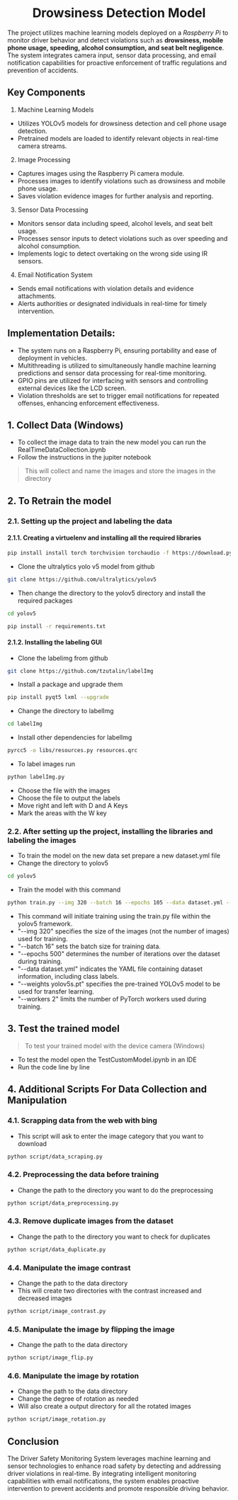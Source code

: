 <h1 align="center">Drowsiness Detection Model</h1>

The project utilizes machine learning models deployed on a _Raspberry Pi_ to monitor driver behavior and detect violations such as **drowsiness, mobile phone usage, speeding, alcohol consumption, and seat belt negligence**. The system integrates camera input, sensor data processing, and email notification capabilities for proactive enforcement of traffic regulations and prevention of accidents.

## Key Components 
1. Machine Learning Models
  - Utilizes YOLOv5 models for drowsiness detection and cell phone usage detection.
  - Pretrained models are loaded to identify relevant objects in real-time camera streams.

2. Image Processing
  - Captures images using the Raspberry Pi camera module.
  - Processes images to identify violations such as drowsiness and mobile phone usage.
  - Saves violation evidence images for further analysis and reporting.

3. Sensor Data Processing
  - Monitors sensor data including speed, alcohol levels, and seat belt usage.
  - Processes sensor inputs to detect violations such as over speeding and alcohol consumption.
  - Implements logic to detect overtaking on the wrong side using IR sensors.

4. Email Notification System
  - Sends email notifications with violation details and evidence attachments.
  - Alerts authorities or designated individuals in real-time for timely intervention.

## Implementation Details:

  - The system runs on a Raspberry Pi, ensuring portability and ease of deployment in vehicles.
  - Multithreading is utilized to simultaneously handle machine learning predictions and sensor data processing for real-time monitoring.
  - GPIO pins are utilized for interfacing with sensors and controlling external devices like the LCD screen.
  - Violation thresholds are set to trigger email notifications for repeated offenses, enhancing enforcement effectiveness.

## 1. Collect Data (Windows)

- To collect the image data to train the new model you can run the RealTimeDataCollection.ipynb 
- Follow the instructions in the jupiter notebook

> This will collect and name the images and store the images in the directory

## 2. To Retrain the model

### 2.1. Setting up the project and labeling the data

#### 2.1.1. Creating a virtuelenv and installing all the required libraries

```bash
pip install install torch torchvision torchaudio -f https://download.pytorch.org/whl/lts/1.8/torch_lts.html
```

- Clone the ultralytics yolo v5 model from github

```bash
git clone https://github.com/ultralytics/yolov5
```

- Then change the directory to the yolov5 directory and install the required packages 

```bash
cd yolov5
```

```bash
pip install -r requirements.txt
```

#### 2.1.2. Installing the labeling GUI
- Clone the labelimg from github
```bash
git clone https://github.com/tzutalin/labelImg
```

- Install a package and upgrade them 
```bash
pip install pyqt5 lxml --upgrade
```

- Change the directory to labelImg
```bash
cd labelImg
```

- Install other dependencies for labelImg

```bash
pyrcc5 -o libs/resources.py resources.qrc
```
- To label images run 
```bash
python labelImg.py
```
- Choose the file with the images 
- Choose the file to output the labels
- Move right and left with D and A Keys 
- Mark the areas with the W key 

### 2.2. After setting up the project, installing the libraries and labeling the images

- To train the model on the new data set prepare a new dataset.yml file 
- Change the directory to yolov5 

```bash
cd yolov5
```

- Train the model with this command

```bash
python train.py --img 320 --batch 16 --epochs 105 --data dataset.yml --weights yolov5s.pt --workers 2
```

- This command will initiate training using the train.py file within the yolov5 framework.
- "--img 320" specifies the size of the images (not the number of images) used for training.
- "--batch 16" sets the batch size for training data.
- "--epochs 500" determines the number of iterations over the dataset during training.
- "--data dataset.yml" indicates the YAML file containing dataset information, including class labels.
- "--weights yolov5s.pt" specifies the pre-trained YOLOv5 model to be used for transfer learning.
- "--workers 2" limits the number of PyTorch workers used during training.

## 3. Test the trained model

> To test your trained model with the device camera (Windows)

- To test the model open the TestCustomModel.ipynb in an IDE
- Run the code line by line 

## 4. Additional Scripts For Data Collection and Manipulation


### 4.1. Scrapping data from the web with bing

- This script will ask to enter the image category that you want to download 

```bash
python script/data_scraping.py
```

### 4.2. Preprocessing the data before training

- Change the path to the directory you want to do the preprocessing

```bash
python script/data_preprocessing.py
```

### 4.3. Remove duplicate images from the dataset

- Change the path to the directory you want to check for duplicates

```bash
python script/data_duplicate.py
```

### 4.4. Manipulate the image contrast 

- Change the path to the data directory
- This will create two directories with the contrast increased and decreased images

```bash
python script/image_contrast.py
```

### 4.5. Manipulate the image by flipping the image 

- Change the path to the data directory

```bash
python script/image_flip.py
```

### 4.6. Manipulate the image by rotation 

- Change the path to the data directory
- Change the degree of rotation as needed
- Will also create a output directory for all the rotated images

```bash
python script/image_rotation.py
```

## Conclusion  

The Driver Safety Monitoring System leverages machine learning and sensor technologies to enhance road safety by detecting and addressing driver violations in real-time. By integrating intelligent monitoring capabilities with email notifications, the system enables proactive intervention to prevent accidents and promote responsible driving behavior.